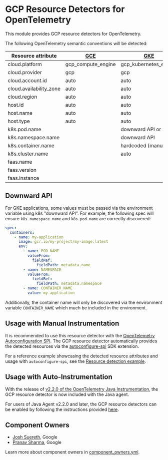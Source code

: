 # GCP Resource Detectors for OpenTelemetry

This module provides GCP resource detectors for OpenTelemetry.

The following OpenTelemetry semantic conventions will be detected:

| Resource attribute      | [GCE](https://cloud.google.com/compute/docs) | [GKE](https://cloud.google.com/kubernetes-engine/docs) | [GCR](https://cloud.google.com/run/docs) | [GCF](https://cloud.google.com/functions/docs) | [GAE](https://cloud.google.com/appengine/docs) |
|-------------------------|----------------------------------------------|--------------------------------------------------------|------------------------------------------|------------------------------------------------|------------------------------------------------|
| cloud.platform          | gcp_compute_engine                           | gcp_kubernetes_engine                                  | gcp_cloud_run                            | gcp_cloud_functions                            | gcp_app_engine                                 |
| cloud.provider          | gcp                                          | gcp                                                    | gcp                                      | gcp                                            | gcp                                            |
| cloud.account.id        | auto                                         | auto                                                   | auto                                     | auto                                           | auto                                           |
| cloud.availability_zone | auto                                         | auto                                                   | auto                                     | auto                                           | auto                                           |
| cloud.region            | auto                                         | auto                                                   | auto                                     | auto                                           | auto                                           |
| host.id                 | auto                                         | auto                                                   |                                          |                                                |                                                |
| host.name               | auto                                         | auto                                                   |                                          |                                                |                                                |
| host.type               | auto                                         | auto                                                   |                                          |                                                |                                                |
| k8s.pod.name            |                                              | downward API or auto                                   |                                          |                                                |                                                |
| k8s.namespace.name      |                                              | downward API                                           |                                          |                                                |                                                |
| k8s.container.name      |                                              | hardcoded (manual)                                     |                                          |                                                |                                                |
| k8s.cluster.name        |                                              | auto                                                   |                                          |                                                |                                                |
| faas.name               |                                              |                                                        | auto                                     | auto                                           | auto                                           |
| faas.version            |                                              |                                                        | auto                                     | auto                                           | auto                                           |
| faas.instance           |                                              |                                                        | auto                                     | auto                                           | auto                                           |

## Downward API

For GKE applications, some values must be passed via the environment variable using k8s
"downward API".  For example, the following spec will ensure `k8s.namespace.name` and
`k8s.pod.name` are correctly discovered:

```yaml
spec:
  containers:
    - name: my-application
      image: gcr.io/my-project/my-image:latest
      env:
        - name: POD_NAME
          valueFrom:
            fieldRef:
              fieldPath: metadata.name
        - name: NAMESPACE
          valueFrom:
            fieldRef:
              fieldPath: metadata.namespace
        - name: CONTAINER_NAME
          value: my-application
```

Additionally, the container name will only be discovered via the environment variable `CONTAINER_NAME`
which much be included in the environment.

## Usage with Manual Instrumentation

It is recommended to use this resource detector with the [OpenTelemetry Autoconfiguration SPI](https://github.com/open-telemetry/opentelemetry-java/blob/main/sdk-extensions/autoconfigure/README.md#resource-provider-spi). The GCP resource detector automatically provides the detected resources via the [autoconfigure-spi](https://github.com/open-telemetry/opentelemetry-java/tree/main/sdk-extensions/autoconfigure-spi) SDK extension.

For a reference example showcasing the detected resource attributes and usage with `autoconfigure-spi`, see the [Resource detection example](https://github.com/open-telemetry/opentelemetry-java-examples/tree/main/resource-detection-gcp).

## Usage with Auto-Instrumentation

With the release of [v2.2.0 of the OpenTelemetry Java Instrumentation](https://github.com/open-telemetry/opentelemetry-java-instrumentation/releases/tag/v2.2.0), the GCP resource detector is now included with the Java agent.

For users of Java Agent v2.2.0 and later, the GCP resource detectors can be enabled by following the instructions provided [here](https://opentelemetry.io/docs/languages/java/automatic/configuration/#enable-resource-providers-that-are-disabled-by-default).

## Component Owners

- [Josh Suereth](https://github.com/jsuereth), Google
- [Pranav Sharma](https://github.com/psx95), Google

Learn more about component owners in [component_owners.yml](../.github/component_owners.yml).
